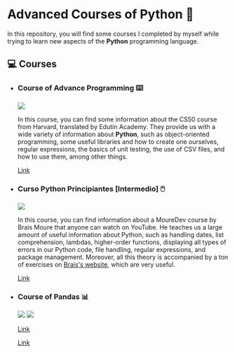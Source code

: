 # Advanced Courses of Python 💾
<p>In this repository, you will find some courses I completed by myself while trying to learn new aspects of the <b>Python</b> programming language.</p>

## 💻 Courses 
<ul>
  <li><h3>Course of Advance Programming ⌨️</h3>
  <img src="https://img.shields.io/badge/Python-blue?logo=Python&logoColor=yellow">
  <p>In this course, you can find some information about the CS50 course from Harvard, translated by Edutin Academy. They provide us with a wide variety of information about <b>Python</b>, such as object-oriented programming, some useful libraries and how to create one ourselves, regular expressions, the basics of unit testing, the use of CSV files, and how to use them, among other things.</p>
  <p><a href="https://edutin.com/curso-de-programacion-avanzada">Link</a></p>
  </li>
  <li><h3>Curso Python Principiantes [Intermedio] 🖱️</h3>
  <img src="https://img.shields.io/badge/Python-blue?logo=Python&logoColor=yellow"> 
    <p>In this course, you can find information about a MoureDev course by Brais Moure that anyone can watch on YouTube. He teaches us a large amount of useful information about Python, such as handling dates, list comprehension, lambdas, higher-order functions, displaying all types of errors in our Python code, file handling, regular expressions, and package management. Moreover, all this theory is accompanied by a ton of exercises on <a href="https://retosdeprogramacion.com/ejercicios/">Brais's website</a>, which are very useful.</p>
    <p><a href="https://youtu.be/TbcEqkabAWU?si=9-3lGV_VgnrhxgDF">Link</a></p>
  </li>
  <li><h3>Course of Pandas 📊</h3>
    <img src="https://img.shields.io/badge/Python-blue?logo=Python&logoColor=yellow">
    <img src="https://img.shields.io/badge/Pandas-black?logo=Pandas">
    <p></p>
    <p><a href="https://www.youtube.com/playlist?list=PLVs9JdE6ZZh0RBT7lIPxUkcTmAUhMEimn">Link</a></p>
    <p><a href="https://www.youtube.com/watch?v=wUSDVGivd-8">Link</a></p>
    
  </li>
  
</ul>
